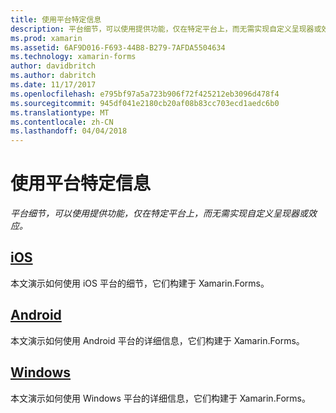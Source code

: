 ```yaml
---
title: 使用平台特定信息
description: 平台细节，可以使用提供功能，仅在特定平台上，而无需实现自定义呈现器或效应。
ms.prod: xamarin
ms.assetid: 6AF9D016-F693-44B8-B279-7AFDA5504634
ms.technology: xamarin-forms
author: davidbritch
ms.author: dabritch
ms.date: 11/17/2017
ms.openlocfilehash: e795bf97a5a723b906f72f425212eb3096d478f4
ms.sourcegitcommit: 945df041e2180cb20af08b83cc703ecd1aedc6b0
ms.translationtype: MT
ms.contentlocale: zh-CN
ms.lasthandoff: 04/04/2018
---
```

# <a name="consuming-platform-specifics"></a>使用平台特定信息

_平台细节，可以使用提供功能，仅在特定平台上，而无需实现自定义呈现器或效应。_

## <a name="iosiosmd"></a>[iOS](ios.md)

本文演示如何使用 iOS 平台的细节，它们构建于 Xamarin.Forms。

## <a name="androidandroidmd"></a>[Android](android.md)

本文演示如何使用 Android 平台的详细信息，它们构建于 Xamarin.Forms。

## <a name="windowswindowsmd"></a>[Windows](windows.md)

本文演示如何使用 Windows 平台的详细信息，它们构建于 Xamarin.Forms。
